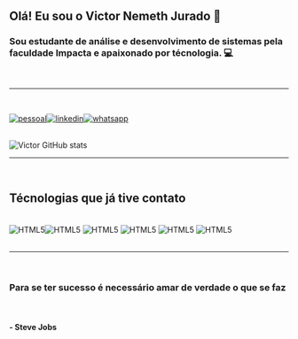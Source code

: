 
## Olá! Eu sou o Victor Nemeth Jurado 👋
### Sou estudante de análise e desenvolvimento de sistemas pela faculdade Impacta e apaixonado por técnologia. 💻
</br>
<hr/>
<br/>

[![pessoal](https://img.shields.io/website?label=victorjurado.com.br&style=for-the-badge&url=https://www.victorjurado.com.br)](https://www.victorjurado.com.br)[![linkedin](https://img.shields.io/badge/LinkedIn-0077B5?style=for-the-badge&logo=linkedin&logoColor=white)](https://www.linkedin.com/in/victor-nemeth-jurado-2a93a0206/)[![whatsapp](https://img.shields.io/badge/WhatsApp-25D366?style=for-the-badge&logo=whatsapp&logoColor=white)](https://api.whatsapp.com/send?phone=5511983018778)
<br/>
<br/>

![Victor GitHub stats](https://github-readme-stats.vercel.app/api?username=VictorJurado18&show_icons=true&theme=dracula)
<hr/>
<br/>

## Técnologias que já tive contato

<div style="display: inline_block"><br/>
  <img align="center" alt="HTML5" src="https://img.shields.io/badge/HTML5-E34F26?style=for-the-badge&logo=html5&logoColor=white"><img align="center" alt="HTML5" src="https://img.shields.io/badge/CSS3-1572B6?style=for-the-badge&logo=css3&logoColor=white">
  <img align="center" alt="HTML5" src="https://img.shields.io/badge/JavaScript-323330?style=for-the-badge&logo=javascript&logoColor=F7DF1E">
    <img align="center" alt="HTML5" src="	https://img.shields.io/badge/Python-14354C?style=for-the-badge&logo=python&logoColor=white">
    <img align="center" alt="HTML5" src="	https://img.shields.io/badge/C%23-239120?style=for-the-badge&logo=c-sharp&logoColor=white">
    <img align="center" alt="HTML5" src="	https://img.shields.io/badge/Microsoft_SQL_Server-CC2927?style=for-the-badge&logo=microsoft-sql-server&logoColor=white">
</div><br/>

<hr/>
</br>

### Para se ter sucesso é necessário amar de verdade o que se faz
</br>

#### - Steve Jobs
